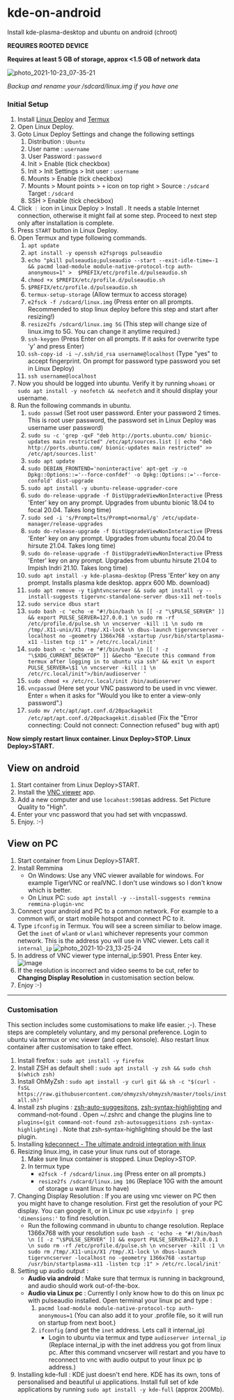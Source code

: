 # kde-on-android
Install kde-plasma-desktop and ubuntu on android (chroot)

**REQUIRES ROOTED DEVICE**

**Requires at least 5 GB of storage, approx <1.5 GB of network data**

![photo_2021-10-23_07-35-21](https://user-images.githubusercontent.com/75225829/138538986-b659b21f-9e85-4f57-abc5-c6503ec544bb.jpg)

_Backup and rename your /sdcard/linux.img if you have one_

### Initial Setup

1. Install [Linux Deploy](https://github.com/meefik/linuxdeploy/releases/tag/2.6.0) and [Termux](https://f-droid.org/en/packages/com.termux/)
2. Open Linux Deploy.
3. Goto Linux Deploy Settings and change the following settings
   1. Distribution : `Ubuntu`
   2. User name : `username`
   3. User Password : `password`
   4. Init > Enable (tick checkbox)
   5. Init > Init Settings > Init user : `username`
   6. Mounts > Enable (tick checkbox)
   7. Mounts > Mount points > `+` icon on top right >  Source : `/sdcard` Target : `/sdcard`
   8. SSH > Enable (tick checkbox)
4. Click `⋮` icon in Linux Deploy > Install . It needs a stable Internet connection, otherwise it might fail at some step. Proceed to next step only after installation is complete.
5. Press `START` button in Linux Deploy.
6. Open Termux and type following commands. 
   1. `apt update`
   2. `apt install -y openssh e2fsprogs pulseaudio`
   3. `echo "pkill pulseaudio;pulseaudio --start --exit-idle-time=-1 && pacmd load-module module-native-protocol-tcp auth-anonymous=1" >  $PREFIX/etc/profile.d/pulseaudio.sh`
   4. `chmod +x $PREFIX/etc/profile.d/pulseaudio.sh`
   4. `$PREFIX/etc/profile.d/pulseaudio.sh`
   5. `termux-setup-storage` (Allow termux to access storage)
   6. `e2fsck -f /sdcard/linux.img` (Press enter on all prompts. Recommended to stop linux deploy before this step and start after resizing!)
   7. `resize2fs /sdcard/linux.img 5G` (This step will change size of linux.img to 5G. You can change it anytime required.)
   4. `ssh-keygen` (Press Enter on all prompts. If it asks for overwrite type 'y' and press Enter)
   5. `ssh-copy-id -i ~/.ssh/id_rsa username@localhost` (Type "yes" to accept fingerprint. On prompt for password type password you set in Linux Deploy)
   8. `ssh username@localhost`
7. Now you should be logged into ubuntu. Verify it by running `whoami` or `sudo apt install -y neofetch && neofetch` and it should display your username.
8. Run the following commands in ubuntu.
   1. `sudo passwd` (Set root user password. Enter your password 2 times. This is root user password, the password set in Linux Deploy was username user password)
   2. `sudo su -c 'grep -qxF "deb http://ports.ubuntu.com/ bionic-updates main restricted" /etc/apt/sources.list || echo "deb http://ports.ubuntu.com/ bionic-updates main restricted" >> /etc/apt/sources.list' `
   3. `sudo apt update`
   4. `sudo DEBIAN_FRONTEND='noninteractive' apt-get -y -o Dpkg::Options::='--force-confdef' -o Dpkg::Options::='--force-confold' dist-upgrade`
   6. `sudo apt install -y ubuntu-release-upgrader-core`
   7. `sudo do-release-upgrade -f DistUpgradeViewNonInteractive` (Press 'Enter' key on any prompt. Upgrades from ubuntu bionic 18.04 to focal 20.04. Takes long time)
   8. `sudo sed -i 's/Prompt=lts/Prompt=normal/g' /etc/update-manager/release-upgrades`
   9. `sudo do-release-upgrade -f DistUpgradeViewNonInteractive` (Press 'Enter' key on any prompt. Upgrades from ubuntu focal 20.04 to hirsute 21.04. Takes long time)
   10. `sudo do-release-upgrade -f DistUpgradeViewNonInteractive` (Press 'Enter' key on any prompt. Upgrades from ubuntu hirsute 21.04 to Impish Indri 21.10. Takes long time)
   11. `sudo apt install -y kde-plasma-desktop` (Press 'Enter' key on any prompt. Installs plasma kde desktop. apprx 600 Mb. download)
   12. `sudo apt remove -y tightvncserver && sudo apt install -y --install-suggests tigervnc-standalone-server dbus-x11 net-tools`
   13. `sudo service dbus start`
   14. `sudo bash -c 'echo -e "#!/bin/bash \n [[ -z "\$PULSE_SERVER" ]] && export PULSE_SERVER=127.0.0.1 \n sudo rm -rf /etc/profile.d/pulse.sh \n vncserver -kill :1 \n sudo rm /tmp/.X11-unix/X1 /tmp/.X1-lock \n dbus-launch tigervncserver -localhost no -geometry 1366x768 -xstartup /usr/bin/startplasma-x11 -listen tcp :1" > /etc/rc.local/init'`
   15. `sudo bash -c 'echo -e "#!/bin/bash \n [[ ! -z "\$XDG_CURRENT_DESKTOP" ]] &&echo "Execute this command from termux after logging in to ubuntu via ssh" && exit \n export PULSE_SERVER=\$1 \n vncserver -kill :1 \n /etc/rc.local/init">/bin/audioserver '`
   15. `sudo chmod +x /etc/rc.local/init /bin/audioserver`
   16. `vncpasswd` (Here set your VNC password to be used in vnc viewer. Enter `n` when it asks for "Would you like to enter a view-only password".)
   17. `sudo mv /etc/apt/apt.conf.d/20packagekit /etc/apt/apt.conf.d/20packagekit.disabled` (Fix the "Error connecting: Could not connect: Connection refused" bug with apt)


**Now simply restart linux container. Linux Deploy>STOP. Linux Deploy>START.**


## View on android
1. Start container from Linux Deploy>START.
1. Install the [VNC viewer](https://play.google.com/store/apps/details?id=com.realvnc.viewer.android) app.
2. Add a new computer and use `locahost:5901`as address. Set Picture Quality to "High".
3. Enter your vnc password that you had set with vncpasswd.
4. Enjoy. :-)

## View on PC
1. Start container from Linux Deploy>START.
1. Install Remmina
   - On Windows: Use any VNC viewer available for windows. For example TigerVNC or realVNC. I don't use windows so I don't know which is better.
   - On Linux PC: `sudo apt install -y --install-suggests remmina remmina-plugin-vnc`
2. Connect your android and PC to a common network. For example to a common wifi, or start mobile hotspot and connect PC to it.
3. Type `ifconfig` in Termux. You will see a screen similiar to below image. Get the `inet` of `wlan0` or `wlan1` whichever represents your common network. This is the address you will use in VNC viewer. Lets call it `internal_ip`
![photo_2021-10-23_13-25-24](https://user-images.githubusercontent.com/75225829/138548343-fcc3ba21-a366-47db-a6d0-5fed74ac013b.jpg)
4. In address of VNC viewer type internal_ip:5901. Press Enter key.
![image](https://user-images.githubusercontent.com/75225829/138548480-1f0c9592-1c6a-4df2-9ec2-1965d15383d0.png)
5. If the resolution is incorrect and video seems to be cut, refer to **Changing Display Resolution** in customisation section below.
5. Enjoy :-)
   
----------------   
   
### Customisation
This section includes some customisations to make life easier. ;-). These steps are completely voluntary, and my personal preference.
Login to ubuntu via termux or vnc viewer (and open konsole). Also restart linux container after customisation to take effect.
1. Install firefox : `sudo apt install -y firefox`
2. Install ZSH as default shell : `sudo apt install -y zsh && sudo chsh $(which zsh)`
3. Install OhMyZsh : `sudo apt install -y curl git && sh -c "$(curl -fsSL https://raw.githubusercontent.com/ohmyzsh/ohmyzsh/master/tools/install.sh)"`
4. Install zsh plugins : [zsh-auto-suggesitons](https://github.com/zsh-users/zsh-autosuggestions), [zsh-syntax-highlighting](https://github.com/zsh-users/zsh-syntax-highlighting) and command-not-found . Open ~/.zshrc and change the plugins line to `plugins=(git command-not-found zsh-autosuggesitions zsh-syntax-highlighting)` . Note that zsh-syntax-highlighting should be the last plugin.
5. Installing [kdeconnect - The ultimate android integration with linux](https://linuxconfig.org/connect-your-android-phone-to-linux-with-kde-connect)
6. Resizing linux.img, in case your linux runs out of storage.
   1. Make sure linux container is stopped. Linux Deploy>STOP.
   2. In termux type 
      - `e2fsck -f /sdcard/linux.img` (Press enter on all prompts.)
      - `resize2fs /sdcard/linux.img 10G` (Replace 10G with the amount of storage u want linux to have)
7. Changing Display Resolution : If you are using vnc viewer on PC then you might have to change resolution. First get the resolution of your PC display. You can google it, or in Linux pc use `xdpyinfo | grep 'dimensions:'` to find resolution.
   - Run the following command in ubuntu to change resolution. Replace 1366x768 with your resolution 
     `sudo bash -c 'echo -e "#!/bin/bash \n [[ -z "\$PULSE_SERVER" ]] && export PULSE_SERVER=127.0.0.1 \n sudo rm -rf /etc/profile.d/pulse.sh \n vncserver -kill :1 \n sudo rm /tmp/.X11-unix/X1 /tmp/.X1-lock \n dbus-launch tigervncserver -localhost no -geometry 1366x768 -xstartup /usr/bin/startplasma-x11 -listen tcp :1" > /etc/rc.local/init'`
8. Setting up audio output :
    - **Audio via android** : Make sure that termux is running in background, and audio should work out-of-the-box.
    - **Audio via Linux pc** : Currently I only know how to do this on linux pc with pulseaudio installed. Open terminal your linux pc and type :
        1. `pacmd load-module module-native-protocol-tcp auth-anonymous=1` (You can also add it to your .profile file, so it will run on startup from next boot.)
        2. `ifconfig` (and get the `inet` address. Lets call it internal_ip)
             - Login to ubuntu via termux and type `audioserver internal_ip` (Replace internal_ip with the inet address you got from linux pc. After this command vncserver will restart and you have to reconnect to vnc with audio output to your linux pc ip address.)
9. Installing kde-full : KDE just doesn't end here. KDE has its own, tons of personalised and beautiful ui applications. Install full set of kde applications by running `sudo apt install -y kde-full` (approx 200Mb).
